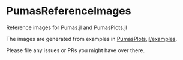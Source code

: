 # PumasReferenceImages

Reference images for Pumas.jl and PumasPlots.jl

The images are generated from examples in [PumasPlots.jl/examples](https://github.com/PumasAI/PumasPlots.jl/tree/master/examples).

Please file any issues or PRs you might have over there.
